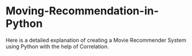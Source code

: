 # Moving-Recommendation-in-Python
Here is a detailed explanation of creating a Movie Recommender System using Python with the help of Correlation.
